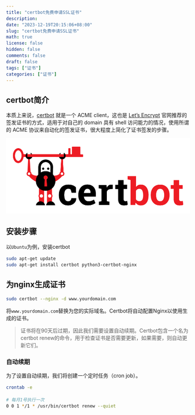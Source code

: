 ```yaml
---
title: "certbot免费申请SSL证书"
description:
date: "2023-12-19T20:15:06+08:00"
slug: "certbot免费申请SSL证书"
math: true
license: false
hidden: false
comments: false
draft: false
tags: ["证书"]
categories: ["证书"]
---
```


## certbot简介

本质上来说，[certbot](https://github.com/certbot/certbot) 就是一个 ACME client，这也是 [Let’s Encrypt](https://letsencrypt.org/getting-started/) 官网推荐的签发证书的方式，适用于对自己的 domain 具有 shell 访问能力的情况，使用所谓的 ACME 协议来自动化的签发证书，很大程度上简化了证书签发的步骤。

![certbot](certbot.png)

## 安装步骤

以`Ubuntu`为例，安装certbot

```bash
sudo apt-get update
sudo apt-get install certbot python3-certbot-nginx
```

## 为nginx生成证书

```bash
sudo certbot --nginx -d www.yourdomain.com
```

将`www.yourdomain.com`替换为您的实际域名。Certbot将自动配置Nginx以使用生成的证书。

> 证书将在90天后过期，因此我们需要设置自动续期。Certbot包含一个名为certbot renew的命令，用于检查证书是否需要更新，如果需要，则自动更新它们。

### 自动续期

为了设置自动续期，我们将创建一个定时任务（cron job）。

```bash
crontab -e

# 每月1号执行一次
0 0 1 */1 * /usr/bin/certbot renew --quiet
```
